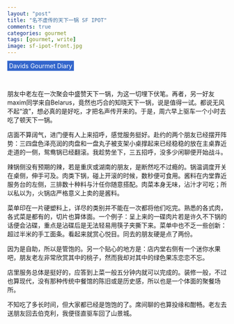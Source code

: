 ```yaml
---
layout: "post"
title: "名不虚传的天下一锅 SF IPOT"
comments: true
categories: gourmet
tags: [gourmet, write]
image: sf-ipot-front.jpg
---
```


<span style="background-color:rgba(51, 102, 204,1); color:white; padding:3px 4px;">Davids Gourmet Diary</span>&nbsp;&nbsp;&nbsp;

<br/>


朋友中老左在一次聚会中盛赞天下一锅，为这一切埋下伏笔。再者，另一好友maxim同学来自Belarus，竟然也巧合的知晓天下一锅，说是值得一试。都说无风不起“浪”，想必真的是好吃，才把名声传开来的。于是，周六早上驱车一个小时去吃了顿天下一锅。

店面不算阔气，进门便有人上来招呼，感觉服务挺好。赴约的两个朋友已经摆开阵势：三四盘色泽亮润的肉盘和一盘丸子被支架小桌撑起来已经稳稳的放在主桌靠近走道的一侧，鸳鸯锅已经翻滚。我趁势坐下，三五招呼，没多少闲聊便开始战斗。

辣锅侧没有预期的辣，若是重庆或湖南的朋友，是断然吃不过瘾的。锅温调度开关在桌侧，伸手可及。肉类下锅，碰上开滚的时候，数秒便可食用。酱料在内堂靠近服务台的左侧，三排数十种料与汁任你随意搭配。肉菜本身无味，沾汁才可吃；所以私以为，火锅店严格意义上卖的是酱料。

菜单印在一片硬塑料上，详尽的类别并不能在一次都将他们吃完。熟悉的各式肉，各式菜是都有的，切片也算体面。一个例子：呈上来的一碟肉片若是许久不下锅的话便会沾碟，重点是沾碟后是无法轻易用筷子夹撕下来。菜单中也不乏一些创新：超过半米的手工面条。看起来就赏心悦目。同去的朋友硬是点了两份。

因为是自助，所以是管饱的。另一个贴心的地方是：店内堂右侧有一个迷你水果吧，朋友老左非常欣赏其中的桃子，然而我却对其中的绿色果冻恋恋不忘。

店里服务总体是挺好的，应答到上菜一般五分钟内就可以完成的。装修一般，不过也算现代，没有那种传统中餐馆的陈旧或是历史感，所以也是一个体面的聚餐场所。

不知吃了多长时间，但大家都已经是饱饱的了。席间聊的也算投缘和酣畅。老左去送朋友回去伯克利，我便径直驱车回了山景城。

